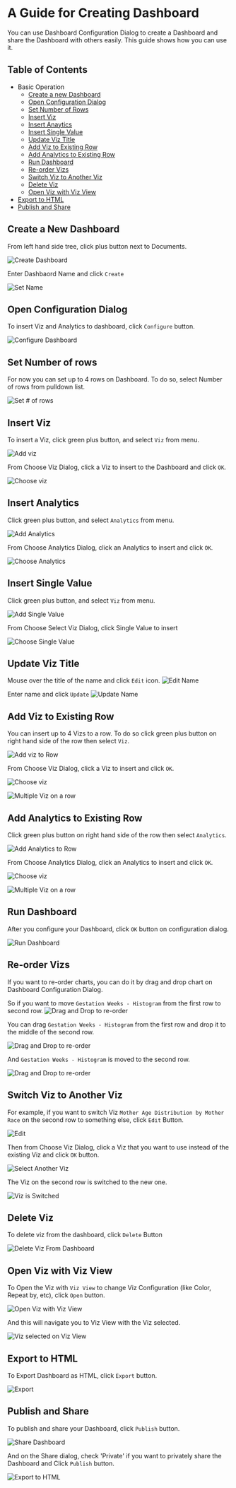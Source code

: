 # A Guide for Creating Dashboard

You can use Dashboard Configuration Dialog to create a Dashboard and share the Dashboard with others easily. This guide shows how you can use it.

## Table of Contents  

* Basic Operation  
  * [Create a new Dashboard](#create-a-new-dashboard)  
  * [Open Configuration Dialog](#open-configuration-dialog)  
  * [Set Number of Rows](#set-number-of-rows)  
  * [Insert Viz](#insert-viz)  
  * [Insert Anaytics](#insert-analytics)  
  * [Insert Single Value](#insert-single-value)  
  * [Update Viz Title](#update-viz-title)
  * [Add Viz to Existing Row](#add-viz-to-existing-row)
  * [Add Analytics to Existing Row](#add-analytics-to-existing-row)
  * [Run Dashboard](#run-dashboard)
  * [Re-order Vizs](#re-order-vizs)
  * [Switch Viz to Another Viz](#switch-viz-to-another-viz)
  * [Delete Viz](#delete-viz)
  * [Open Viz with Viz View](#open-viz-with-viz-view)  
* [Export to HTML](#export-to-html)
* [Publish and Share](#publish-and-share)

## Create a New Dashboard

From left hand side tree, click plus button next to Documents.

![](images/dashboard-create1.png "Create Dashboard")

Enter Dashbaord Name and click `Create`

![](images/dashboard-create-dialog.png "Set Name")

## Open Configuration Dialog

To insert Viz and Analytics to dashboard, click `Configure` button.

![](images/dashboard-configure.png "Configure Dashboard")

## Set Number of rows

For now you can set up to 4 rows on Dashboard. To do so, select Number of rows from pulldown list.

![](images/dashboard-set-num-rows.png "Set # of rows")

## Insert Viz

To insert a Viz, click green plus button, and select `Viz` from menu.

![](images/dashboard-add-viz1.png "Add viz")


From Choose Viz Dialog, click a Viz to insert to the Dashboard and click `OK`.

![](images/dashboard-viz-chooser.png "Choose viz")


## Insert Analytics

Click green plus button, and select `Analytics` from menu.

![](images/dashboard-add-analytics1.png "Add Analytics")

From Choose Analytics Dialog, click an Analytics to insert and click `OK`.

![](images/dashboard-analytics-chooser.png "Choose Analytics")


## Insert Single Value

Click green plus button, and select `Viz` from menu.

![](images/dashboard-add-single-value.png "Add Single Value")

From Choose Select Viz Dialog, click Single Value to insert

![](images/dashboard-singlevalue-chooser.png "Choose Single Value")

## Update Viz Title

Mouse over the title of the name and click `Edit` icon. 
![](images/dashboard-change-name.png "Edit Name")

Enter name and click `Update`
![](images/dashboard-update-name.png "Update Name")


## Add Viz to Existing Row

You can insert up to 4 Vizs to a row.  To do so click green plus button on right hand side of the row then select `Viz`.

![](images/dashboard-add-viz-to-row.png "Add viz to Row")

From Choose Viz Dialog, click a Viz to insert and click `OK`.

![](images/dashboard-viz-chooser-extra.png "Choose viz")


![](images/dashboard-config-dialog-multi-viz.png "Multiple Viz on a row")


## Add Analytics to Existing Row

Click green plus button on right hand side of the row then select `Analytics`.

![](images/dashboard-add-analytics-to-row.png "Add Analytics to Row")

From Choose Analytics Dialog, click an Analytics to insert and click `OK`.

![](images/dashboard-analytics-chooser-extra.png "Choose viz")


![](images/dashboard-config-dialog-multi-analytics.png "Multiple Viz on a row")


## Run Dashboard

After you configure your Dashboard, click `OK` button on configuration dialog.

![](images/run-dashboard.png "Run Dashboard")

## Re-order Vizs

If you want to re-order charts, you can do it by drag and drop chart on Dashboard Configuration Dialog.

So if you want to move `Gestation Weeks - Histogram` from the first row to second row.
![](images/dashbord-reorder-before.png "Drag and Drop to re-order")

You can drag `Gestation Weeks - Histogram` from the first row and drop it to the middle of the second row. 

![](images/dashboard-dnd-reorder.png "Drag and Drop to re-order")

And `Gestation Weeks - Histogram` is moved to the second row.

![](images/dashboard-reorder-after.png "Drag and Drop to re-order")

## Switch Viz to Another Viz

For example, if you want to switch Viz `Mother Age Distribution by Mother Race` on the second row to something else, click `Edit` Button. 

![](images/dashboard-switch-viz.png "Edit")

Then from Choose Viz Dialog, click a Viz that you want to use instead of the existing Viz and click `OK` button.

![](images/dashboard-select-another-viz.png "Select Another Viz")

The Viz on the second row is switched to the new one.

![](images/dashboard-viz-switched.png "Viz is Switched")


## Delete Viz

To delete viz from the dashboard, click `Delete` Button 

![](images/delete-viz-from-dashboard.png "Delete Viz From Dashboard")

## Open Viz with Viz View

To Open the Viz with `Viz View` to change Viz Configuration (like Color, Repeat by, etc), click `Open` button. 

![](images/dashboard-open-viz.png "Open Viz with Viz View")

And this will navigate you to Viz View with the Viz selected.

![](images/dashboard-viz-with-viz-view.png "Viz selected on Viz View")


## Export to HTML

To Export Dashboard as HTML, click `Export` button.

![](images/export-dashboard.png "Export")

## Publish and Share

To publish and share your Dashboard, click `Publish` button.

![](images/publish-dashboard.png "Share Dashboard")

And on the Share dialog, check 'Private' if you want to privately share the Dashboard and Click `Publish` button.

![](images/dashboard-share-scope.png "Export to HTML")
